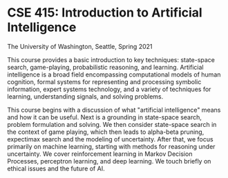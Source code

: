 # CSE 415: Introduction to Artificial Intelligence

The University of Washington, Seattle, Spring 2021

This course provides a basic introduction to key techniques: state-space search, game-playing, probabilistic reasoning, and learning.
Artificial intelligence is a broad field encompassing computational models of human cognition, formal systems for representing and processing symbolic information, 
expert systems technology, and a variety of techniques for learning, understanding signals, and solving problems.

This course begins with a discussion of what "artificial intelligence" means and how it can be useful. Next is a grounding in state-space search, problem formulation and solving. We then consider state-space search in the context of game playing, which then leads to alpha-beta pruning, expectimax search and the modeling of uncertainty. After that, we focus primarily on machine learning, starting with methods for reasoning under uncertainty. We cover reinforcement learning in Markov Decision Processes, perceptron learning, and deep learning. We touch briefly on ethical issues and the future of AI.
